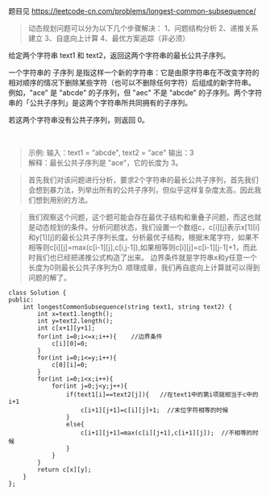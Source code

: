 题目见  https://leetcode-cn.com/problems/longest-common-subsequence/

>动态规划问题可以分为以下几个步骤解决：
1、问题结构分析
2、递推关系建立
3、自底向上计算
4、最优方案追踪（非必须）

给定两个字符串 text1 和 text2，返回这两个字符串的最长公共子序列。

一个字符串的 子序列 是指这样一个新的字符串：它是由原字符串在不改变字符的相对顺序的情况下删除某些字符（也可以不删除任何字符）后组成的新字符串。
例如，"ace" 是 "abcde" 的子序列，但 "aec" 不是 "abcde" 的子序列。两个字符串的「公共子序列」是这两个字符串所共同拥有的子序列。

若这两个字符串没有公共子序列，则返回 0。

 

>示例:
输入：text1 = "abcde", text2 = "ace" 
输出：3  
解释：最长公共子序列是 "ace"，它的长度为 3。

>首先我们对该问题进行分析，要求2个字符串的最长公共子序列，首先我们会想到暴力法，列举出所有的公共子序列，但似乎这样复杂度太高，因此我们想到用别的方法。

>我们观察这个问题，这个题可能会存在最优子结构和重叠子问题，而这也就是动态规划的条件。分析问题状态，我们设置一个数组c，c[i][j]表示x[1][i]和y[1][j]的最长公共子序列长度。分析最优子结构，根据末尾字符，如果不相等则c[i][j]=max(c[i-1][j],c[i,j-1]),如果相等则c[i][j]=c[i-1][j-1]+1，而此时我们也已经把递推公式构造了出来。
>边界条件就是字符串x和y任意一个长度为0则最长公共子序列为0.
顺理成章，我们再自底向上计算就可以得到问题的解了。

```
class Solution {
public:
    int longestCommonSubsequence(string text1, string text2) {
        int x=text1.length();
        int y=text2.length();
        int c[x+1][y+1];
        for(int i=0;i<=x;i++){    //边界条件
            c[i][0]=0;
        }
        for(int i=0;i<=y;i++){
            c[0][i]=0;
        }
        for(int i=0;i<x;i++){
            for(int j=0;j<y;j++){
                if(text1[i]==text2[j]){   //在text1中的第i项就相当于c中的i+1
                    c[i+1][j+1]=c[i][j]+1;  //末位字符相等的时候
                }
                else{
                    c[i+1][j+1]=max(c[i][j+1],c[i+1][j]);  //不相等的时候
                }
            }
        }
        return c[x][y];
    }
};